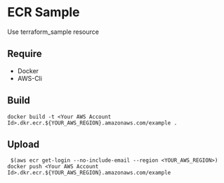 # ECR Sample

Use terraform_sample resource

## Require

- Docker
- AWS-Cli

## Build

```
docker build -t <Your AWS Account Id>.dkr.ecr.${YOUR_AWS_REGION}.amazonaws.com/example .
```


## Upload

```
 $(aws ecr get-login --no-include-email --region <YOUR_AWS_REGION>)
docker push <Your AWS Account Id>.dkr.ecr.${YOUR_AWS_REGION}.amazonaws.com/example
```